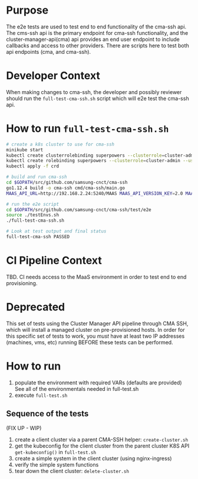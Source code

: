 # Purpose

The e2e tests are used to test end to end functionality of the cma-ssh api.  The cms-ssh api is the primary endpoint
for cma-ssh functionality, and the cluster-manager-api(cma) api provides an end user endpoint to include callbacks
and access to other providers.  There are scripts here to test both api endpoints (cma, and cma-ssh).

# Developer Context

When making changes to cma-ssh, the developer and possibly reviewer should run the `full-test-cma-ssh.sh` script which will
e2e test the cma-ssh api.

# How to run `full-test-cma-ssh.sh`

```bash
# create a k8s cluster to use for cma-ssh
minikube start
kubectl create clusterrolebinding superpowers --clusterrole=cluster-admin --user=system:serviceaccount:kube-system:default
kubectl create rolebinding superpowers --clusterrole=cluster-admin --user=system:serviceaccount:kube-system:default
kubectl apply -f crd

# build and run cma-ssh
cd $GOPATH/src/github.com/samsung-cnct/cma-ssh
go1.12.4 build -o cma-ssh cmd/cma-ssh/main.go
MAAS_API_URL=http://192.168.2.24:5240/MAAS MAAS_API_VERSION_KEY=2.0 MAAS_API_KEY=<your maas key> ./cma-ssh --logtostderr

# run the e2e script
cd $GOPATH/src/github.com/samsung-cnct/cma-ssh/test/e2e
source ./testEnvs.sh
./full-test-cma-ssh.sh

# Look at test output and final status
full-test-cma-ssh PASSED

```

# CI Pipeline Context

TBD.  CI needs access to the MaaS environment in order to test end to end provisioning.

# Deprecated

This set of tests using the Cluster Manager API pipeline through CMA SSH, which will install a managed cluster on pre-provisioned hosts. In order for this specific set of tests to work, you *must* have at least two IP addresses (machines, vms, etc) running BEFORE these tests can be performed.

# How to run

1.  populate the environment with required VARs (defaults are provided)  See all of the environmentals needed in full-test.sh
2.  execute `full-test.sh`

## Sequence of the tests
(FIX UP - WIP)
1.  create a client cluster via a parent CMA-SSH helper:
    `create-cluster.sh`
2.  get the kubeconfig for the client cluster from the parent cluster
    K8S API `get-kubeconfig()` in `full-test.sh`
3.  create a simple system in the client cluster (using nginx-ingress)
4.  verify the simple system functions
5.  tear down the client cluster: `delete-cluster.sh`
